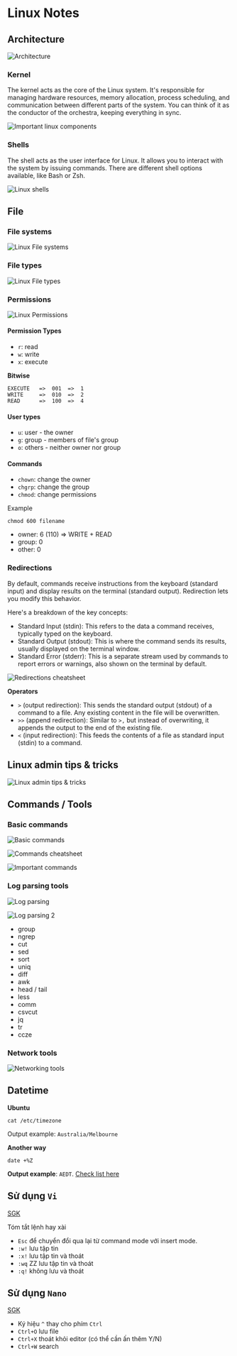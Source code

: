 # Linux Notes 

## Architecture 

![Architecture](https://i.pinimg.com/originals/a6/eb/2a/a6eb2a3f586a799a793af9237e9a84dd.jpg)

### Kernel

The kernel acts as the core of the Linux system. It's responsible for managing hardware resources, memory allocation, process scheduling, and communication between different parts of the system.  You can think of it as the conductor of the orchestra, keeping everything in sync.

![Important linux components](https://i.pinimg.com/originals/4c/41/74/4c4174b406111f665461f2e8829410fd.jpg)

### Shells

The shell acts as the user interface for Linux. It allows you to interact with the system by issuing commands. There are different shell options available, like Bash or Zsh.

![Linux shells](https://i.pinimg.com/736x/8d/25/be/8d25beaab9610f5b3b2a10055e919661.jpg)


## File

### File systems
![Linux File systems](https://i.pinimg.com/736x/20/6e/40/206e4060303def7a1ba3d4c7439ef05d.jpg)

### File types

![Linux File types](https://i.pinimg.com/736x/82/ca/80/82ca80c7340753af7441fdffa4c7a09a.jpg)

### Permissions

![Linux Permissions](https://i.pinimg.com/736x/b9/f1/86/b9f186b2c9d4f5489ea2b091469bdc82.jpg)

#### Permission Types
- `r`: read
- `w`: write
- `x`: execute

**Bitwise**
```
EXECUTE   =>  001  =>  1 
WRITE     =>  010  =>  2  
READ      =>  100  =>  4
```

#### User types
- `u`: user - the owner
- `g`: group - members of file's group
- `o`: others - neither owner nor group

#### Commands
- `chown`: change the owner
- `chgrp`: change the group
- `chmod`: change permissions

Example
```
chmod 600 filename
```

- owner: 6 (110) => WRITE + READ
- group: 0
- other: 0

### Redirections 

By default, commands receive instructions from the keyboard (standard input) and display results on the terminal (standard output). Redirection lets you modify this behavior.

Here's a breakdown of the key concepts:

- Standard Input (stdin): This refers to the data a command receives, typically typed on the keyboard.
- Standard Output (stdout): This is where the command sends its results, usually displayed on the terminal window.
- Standard Error (stderr): This is a separate stream used by commands to report errors or warnings, also shown on the terminal by default.

![Redirections cheatsheet](https://i.pinimg.com/originals/b7/18/62/b7186255105a01a39eeb0aed8d141c28.jpg)

**Operators**
- `>` (output redirection): This sends the standard output (stdout) of a command to a file. Any existing content in the file will be overwritten.
- `>>` (append redirection): Similar to `>,` but instead of overwriting, it appends the output to the end of the existing file.
- `<` (input redirection): This feeds the contents of a file as standard input (stdin) to a command.

## Linux admin tips & tricks

![Linux admin tips & tricks](https://i.pinimg.com/originals/a2/b4/1d/a2b41d97ea327209a6759b032a22f204.jpg)

## Commands / Tools

### Basic commands 

![Basic commands](https://i.pinimg.com/736x/14/bd/9a/14bd9a16da3028c21bbb946d72e1377e.jpg)

![Commands cheatsheet](https://i.pinimg.com/736x/5b/90/77/5b90777aec62fd0aaa79be688b41a578.jpg)

![Important commands](https://i.pinimg.com/736x/e8/2b/76/e82b7605591eb8de3fe5be75a6d2793c.jpg)

### Log parsing tools

![Log parsing](https://i.pinimg.com/originals/7e/b1/5e/7eb15ecc6732d3f5cb9922393a375891.jpg)

![Log parsing 2](https://i.pinimg.com/564x/a1/1f/e7/a11fe7f0794e13a70856bf175acc5bfb.jpg)

- group
- ngrep
- cut
- sed
- sort
- uniq
- diff
- awk
- head / tail
- less
- comm
- csvcut
- jq
- tr
- ccze

### Network tools

![Networking tools](https://i.pinimg.com/originals/c4/43/ff/c443ff43401968352c102d21972ca902.png)

## Datetime

**Ubuntu** 
```
cat /etc/timezone
```
Output example: `Australia/Melbourne`

**Another way**
```
date +%Z
```
**Output example**: `AEDT`. [Check list here](https://24timezones.com/time-zone/aedt)


## Sử dụng `Vi`

[SGK](https://helpdesk.inet.vn/knowledgebase/huong-dan-co-ban-su-dung-vi-trong-linux)

Tóm tắt lệnh hay xài
- `Esc` để chuyển đổi qua lại từ command mode với insert mode.
- `:w!` lưu tập tin
- `:x!` lưu tập tin và thoát
- `:wq` ZZ lưu tập tin và thoát
- `:q!` không lưu và thoát

## Sử dụng `Nano`

[SGK](https://hocvps.com/cach-su-dung-nano-editor/)

- Ký hiệu `^` thay cho phím `Ctrl`
- `Ctrl+O` lưu file
- `Ctrl+X` thoát khỏi editor (có thể cần ấn thêm Y/N)
- `Ctrl+W` search

